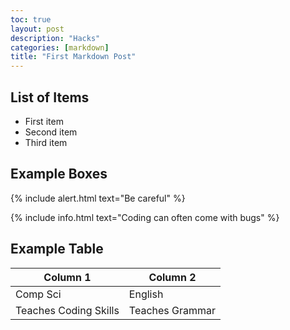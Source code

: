 ```yaml
---
toc: true
layout: post
description: "Hacks"
categories: [markdown]
title: "First Markdown Post"
---
```


## List of Items

- First item
- Second item
- Third item

## Example Boxes

{% include alert.html text="Be careful" %}

{% include info.html text="Coding can often come with bugs" %}

## Example Table

| Column 1 | Column 2 |
|-|-|
| Comp Sci | English |
| Teaches Coding Skills | Teaches Grammar |

